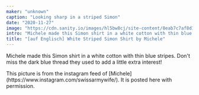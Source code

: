 ```yaml
---
maker: "unknown"
caption: "Looking sharp in a striped Simon"
date: "2020-11-27"
image: "https://cdn.sanity.io/images/hl5bw8cj/site-content/8eab7c7af8d12449b5763eb6747a2d7ba27fb637-1080x1080.jpg"
intro: "Michele made this Simon shirt in a white cotton with thin blue stripes. Don't miss the dark blue thread they used to add a little extra interest!"
title: "[auf Englisch] White Striped Simon Shirt by Michele"
---
```



Michele made this Simon shirt in a white cotton with thin blue stripes. Don't miss the dark blue thread they used to add a little extra interest!

<Note>
This picture is from the instagram feed of [Michele](https://www.instagram.com/swissarmywife/). It is posted here with permission.
</Note>

